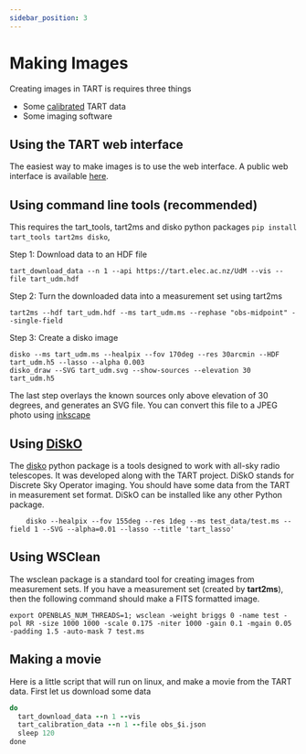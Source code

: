 ```yaml
---
sidebar_position: 3
---
```


# Making Images

Creating images in TART is requires three things

* Some [calibrated](/docs/advanced/calibration) TART data
* Some imaging software

## Using the TART web interface

The easiest way to make images is to use the web interface. A public web interface is available [here](https://tart.elec.ac.nz/signal/home).

## Using command line tools (recommended)

This requires the tart_tools, tart2ms and disko python packages ```pip install tart_tools tart2ms disko```,

Step 1: Download data to an HDF file
```
tart_download_data --n 1 --api https://tart.elec.ac.nz/UdM --vis --file tart_udm.hdf
```

Step 2: Turn the downloaded data into a measurement set using tart2ms
```
tart2ms --hdf tart_udm.hdf --ms tart_udm.ms --rephase "obs-midpoint" --single-field
```
Step 3: Create a disko image

```
disko --ms tart_udm.ms --healpix --fov 170deg --res 30arcmin --HDF tart_udm.h5 --lasso --alpha 0.003
disko_draw --SVG tart_udm.svg --show-sources --elevation 30 tart_udm.h5
```

The last step overlays the known sources only above elevation of 30 degrees, and generates an SVG file. You can convert this file to a JPEG photo using [inkscape](https://inkscape.org)

## Using [DiSkO](/docs/advanced/disko)

The [disko](/docs/advanced/disko) python package is a tools designed to work with all-sky radio telescopes. It was developed along with the TART project. DiSkO stands for Discrete Sky Operator imaging. You should have some data from the TART in measurement set format. DiSkO can be installed like any other Python package.

```
    disko --healpix --fov 155deg --res 1deg --ms test_data/test.ms --field 1 --SVG --alpha=0.01 --lasso --title 'tart_lasso'
```


## Using WSClean

The wsclean package is a standard tool for creating images from measurement sets. If you have a measurement set (created by **tart2ms**), then the following command should make a FITS formatted image.

```
export OPENBLAS_NUM_THREADS=1; wsclean -weight briggs 0 -name test -pol RR -size 1000 1000 -scale 0.175 -niter 1000 -gain 0.1 -mgain 0.05 -padding 1.5 -auto-mask 7 test.ms
```

## Making a movie

Here is a little script that will run on linux, and make a movie from the TART data. First let us download some data

```for i in {1..30}
do
  tart_download_data --n 1 --vis
  tart_calibration_data --n 1 --file obs_$i.json
  sleep 120
done
```

